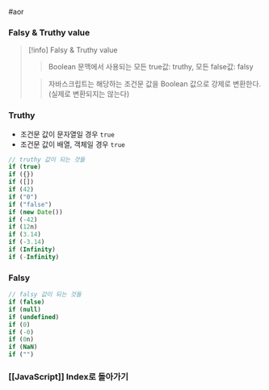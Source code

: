 #aor 
### Falsy & Truthy value
>[!info]
>Falsy & Truthy value
>
>>Boolean 문맥에서 사용되는 모든 true값: truthy, 모든 false값: falsy
>
>>자바스크립트는 해당하는 조건문 값을 Boolean 값으로 강제로 변환한다. (실제로 변환되지는 않는다)
### Truthy
- 조건문 값이 문자열일 경우 `true`
- 조건문 값이 배열, 객체일 경우 `true`
```javascript
// truthy 값이 되는 것들
if (true)
if ({})
if ([])
if (42)
if ("0")
if ("false")
if (new Date())
if (-42)
if (12n)
if (3.14)
if (-3.14)
if (Infinity)
if (-Infinity)
```
### Falsy
```javascript
// falsy 값이 되는 것들
if (false)
if (null)
if (undefined)
if (0)
if (-0)
if (0n)
if (NaN)
if ("")
```

### [[JavaScript]] Index로 돌아가기